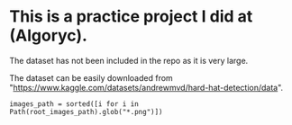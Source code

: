 # This is a practice project I did at (Algoryc).

The dataset has not been included in the repo as it is very large. 

The dataset can be easily downloaded from "https://www.kaggle.com/datasets/andrewmvd/hard-hat-detection/data".

``` images_path = sorted([i for i in Path(root_images_path).glob("*.png")]) ```

